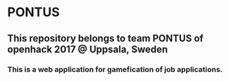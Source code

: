# PONTUS

## This repository belongs to team PONTUS of openhack 2017 @ Uppsala, Sweden

### This is a web application for gamefication of job applications.

